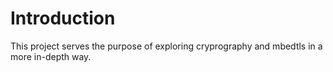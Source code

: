 # Introduction
This project serves the purpose of exploring cryprography and mbedtls in a more in-depth way. 
